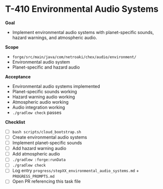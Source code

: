 # T-410 Environmental Audio Systems

**Goal**

- Implement environmental audio systems with planet-specific sounds, hazard warnings, and atmospheric audio.

**Scope**

- `forge/src/main/java/com/netroaki/chex/audio/environment/`
- Environmental audio system
- Planet-specific and hazard audio

**Acceptance**

- Environmental audio systems implemented
- Planet-specific sounds working
- Hazard warning audio working
- Atmospheric audio working
- Audio integration working
- `./gradlew check` passes

**Checklist**

- [ ] `bash scripts/cloud_bootstrap.sh`
- [ ] Create environmental audio systems
- [ ] Implement planet-specific sounds
- [ ] Add hazard warning audio
- [ ] Add atmospheric audio
- [ ] `./gradlew :forge:runData`
- [ ] `./gradlew check`
- [ ] Log entry `progress/stepXX_environmental_audio_systems.md` + `PROGRESS_PROMPTS.md`
- [ ] Open PR referencing this task file
